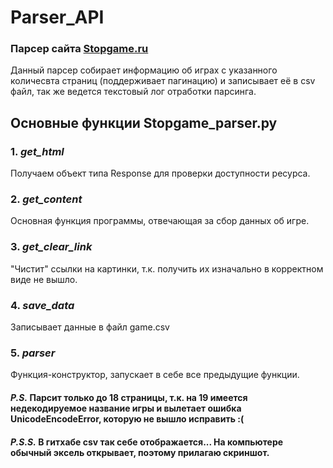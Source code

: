 # Parser_API
### Парсер сайта [Stopgame.ru](https://stopgame.ru/games)

Данный парсер собирает информацию об играх с указанного количесвта страниц (поддерживает пагинацию) и записывает её в csv файл, так же ведется текстовый лог отработки парсинга.

## Основные функции Stopgame_parser.py
### 1. *get_html*
Получаем объект типа Response для проверки доступности ресурса.

### 2. *get_content*
Основная функция программы, отвечающая за сбор данных об игре.

### 3. *get_clear_link*
"Чистит" ссылки на картинки, т.к. получить их изначально в корректном виде не вышло.

### 4. *save_data*
Записывает данные в файл game.csv 

### 5. *parser*
Функция-конструктор, запускает в себе все предыдущие функции.


#### _P.S._ Парсит только до 18 страницы, т.к. на 19 имеется недекодируемое название игры и вылетает ошибка UnicodeEncodeError, которую не вышло исправить :(
#### _P.S.S._ В гитхабе csv так себе отображается... На компьютере обычный эксель открывает, поэтому прилагаю скриншот. 
